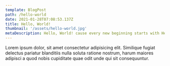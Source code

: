 ```yaml
---
template: BlogPost
path: /hello-world
date: 2021-01-28T07:08:53.137Z
title: Hello, World!
thumbnail: '/assets/hello-world.jpg'
metaDescription: Hello, World! cause every new beginning starts with Hello World!
---
```


Lorem ipsum dolor, sit amet consectetur adipisicing elit. Similique fugiat delectus pariatur blanditiis nulla soluta ratione nostrum, harum maiores adipisci a quod nobis cupiditate quae odit unde qui sit consequuntur.
